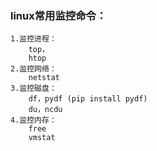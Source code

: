 ### linux常用监控命令：
    1.监控进程：
        top，
        htop
    2.监控网络：
        netstat
    3.监控磁盘：
        df，pydf (pip install pydf)
        du，ncdu
    4.监控内存：
        free
        vmstat
              